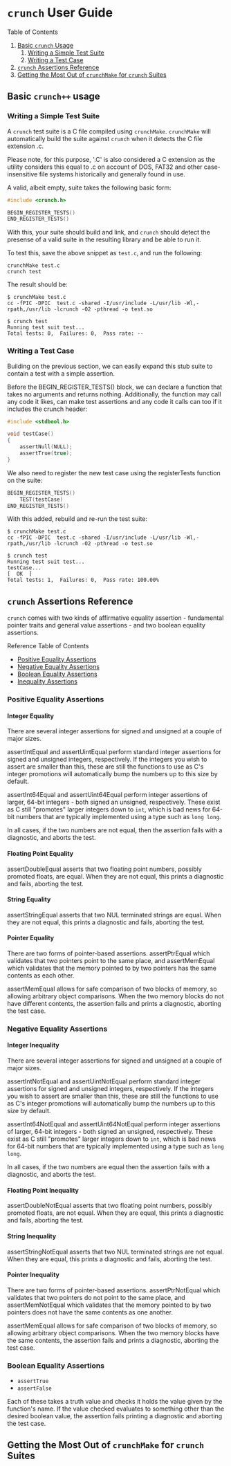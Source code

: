 # `crunch` User Guide

Table of Contents

1. [Basic `crunch` Usage](#basic-crunch-usage)
	1. [Writing a Simple Test Suite](#writing-a-simple-test-suite)
	2. [Writing a Test Case](#writing-a-test-case)
2. [`crunch` Assertions Reference](#crunch-assertions-reference)
3. [Getting the Most Out of `crunchMake` for `crunch` Suites](getting-the-most-out-of-crunchmake-for-crunch-suites)

## Basic `crunch++` usage

### Writing a Simple Test Suite

A `crunch` test suite is a C file compiled using `crunchMake`.
`crunchMake` will automatically build the suite against `crunch` when it detects the C file extension .c.

Please note, for this purpose, '.C' is also considered a C extension as the utility considers this equal to .c on account of DOS, FAT32 and other case-insensitive file systems historically and generally found in use.

A valid, albeit empty, suite takes the following basic form:

``` C
#include <crunch.h>

BEGIN_REGISTER_TESTS()
END_REGISTER_TESTS()
```

With this, your suite should build and link, and `crunch` should detect the presense of a valid suite in the resulting library and be able to run it.

To test this, save the above snippet as `test.c`, and run the following:

``` shell
crunchMake test.c
crunch test
```

The result should be:

``` shell
$ crunchMake test.c
cc -fPIC -DPIC  test.c -shared -I/usr/include -L/usr/lib -Wl,-rpath,/usr/lib -lcrunch -O2 -pthread -o test.so

$ crunch test
Running test suit test...
Total tests: 0,  Failures: 0,  Pass rate: --
```

### Writing a Test Case

Building on the previous section, we can easily expand this stub suite to contain a test with a simple assertion.

Before the BEGIN_REGISTER_TESTS() block, we can declare a function that takes no arguments and returns nothing. Additionally, the function may call any code it likes, can make test assertions and any code it calls can too if it includes the crunch header:

``` C
#include <stdbool.h>

void testCase()
{
	assertNull(NULL);
	assertTrue(true);
}
```

We also need to register the new test case using the registerTests function on the suite:

``` C
BEGIN_REGISTER_TESTS()
	TEST(testCase)
END_REGISTER_TESTS()
```

With this added, rebuild and re-run the test suite:

``` shell
$ crunchMake test.c
cc -fPIC -DPIC  test.c -shared -I/usr/include -L/usr/lib -Wl,-rpath,/usr/lib -lcrunch -O2 -pthread -o test.so

$ crunch test
Running test suit test...
testCase...                                                                          [  OK  ]
Total tests: 1,  Failures: 0,  Pass rate: 100.00%
```

## `crunch` Assertions Reference

`crunch` comes with two kinds of affirmative equality assertion - fundamental pointer traits and general value assertions - and two boolean equality assertions.

Reference Table of Contents

* [Positive Equality Assertions](#positive-equality-assertions)
* [Negative Equality Assertions](#negative-equality-assertions)
* [Boolean Equality Assertions](#boolean-equality-assertions)
* [Inequality Assertions](#inequality-assertions)

### Positive Equality Assertions

#### Integer Equality

There are several integer assertions for signed and unsigned at a couple of major sizes.

assertIntEqual and assertUintEqual perform standard integer assertions for signed and unsigned integers, respectively.
If the integers you wish to assert are smaller than this, these are still the functions to use as C's integer promotions will automatically bump the numbers up to this size by default.

assertInt64Equal and assertUint64Equal perform integer assertions of larger, 64-bit integers - both signed an unsigned, respectively.
These exist as C still "promotes" larger integers down to `int`, which is bad news for 64-bit numbers that are typically implemented using a type such as `long long`.

In all cases, if the two numbers are not equal, then the assertion fails with a diagnostic, and aborts the test.

#### Floating Point Equality

assertDoubleEqual asserts that two floating point numbers, possibly promoted floats, are equal. When they are not equal, this prints a diagnostic and fails, aborting the test.

#### String Equality

assertStringEqual asserts that two NUL terminated strings are equal. When they are not equal, this prints a diagnostic and fails, aborting the test.

#### Pointer Equality

There are two forms of pointer-based assertions.
assertPtrEqual which validates that two pointers point to the same place, and assertMemEqual which validates that the memory pointed to by two pointers has the same contents as each other.

assertMemEqual allows for safe comparison of two blocks of memory, so allowing arbitrary object comparisons.
When the two memory blocks do not have different contents, the assertion fails and prints a diagnostic, aborting the test case.

### Negative Equality Assertions

#### Integer Inequality

There are several integer assertions for signed and unsigned at a couple of major sizes.

assertIntNotEqual and assertUintNotEqual perform standard integer assertions for signed and unsigned integers, respectively.
If the integers you wish to assert are smaller than this, these are still the functions to use as C's integer promotions will automatically bump the numbers up to this size by default.

assertInt64NotEqual and assertUint64NotEqual perform integer assertions of larger, 64-bit integers - both signed an unsigned, respectively.
These exist as C still "promotes" larger integers down to `int`, which is bad news for 64-bit numbers that are typically implemented using a type such as `long long`.

In all cases, if the two numbers are equal then the assertion fails with a diagnostic, and aborts the test.

#### Floating Point Inequality

assertDoubleNotEqual asserts that two floating point numbers, possibly promoted floats, are not equal. When they are equal, this prints a diagnostic and fails, aborting the test.

#### String Inequality

assertStringNotEqual asserts that two NUL terminated strings are not equal. When they are equal, this prints a diagnostic and fails, aborting the test.

#### Pointer Inequality

There are two forms of pointer-based assertions.
assertPtrNotEqual which validates that two pointers do not point to the same place, and assertMemNotEqual which validates that the memory pointed to by two pointers does not have the same contents as one another.

assertMemEqual allows for safe comparison of two blocks of memory, so allowing arbitrary object comparisons.
When the two memory blocks have the same contents, the assertion fails and prints a diagnostic, aborting the test case.

### Boolean Equality Assertions

* `assertTrue`
* `assertFalse`

Each of these takes a truth value and checks it holds the value given by the function's name.
If the value checked evaluates to something other than the desired boolean value, the assertion fails printing a diagnostic and aborting the test case.

## Getting the Most Out of `crunchMake` for `crunch` Suites
